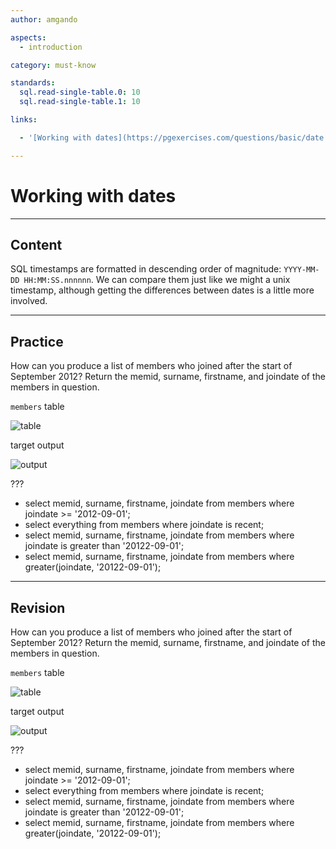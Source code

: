 ```yaml
---
author: amgando

aspects:
  - introduction

category: must-know

standards:
  sql.read-single-table.0: 10
  sql.read-single-table.1: 10

links:

  - '[Working with dates](https://pgexercises.com/questions/basic/date.html){documentation}'

---
```


# Working with dates

---
## Content

SQL timestamps are formatted in descending order of magnitude: `YYYY-MM-DD HH:MM:SS.nnnnnn`. We can compare them just like we might a unix timestamp, although getting the differences between dates is a little more involved.

---
## Practice

How can you produce a list of members who joined after the start of September 2012? Return the memid, surname, firstname, and joindate of the members in question.

`members` table

![table](https://i.imgur.com/BkIONKX.png)

target output

![output](https://i.imgur.com/uh8p30g.png)

???

* select memid, surname, firstname, joindate from members where joindate >= '2012-09-01';
* select everything from members where joindate is recent;
* select memid, surname, firstname, joindate from members where joindate is greater than '20122-09-01';
* select memid, surname, firstname, joindate from members where greater(joindate, '20122-09-01');

---
## Revision


How can you produce a list of members who joined after the start of September 2012? Return the memid, surname, firstname, and joindate of the members in question.

`members` table

![table](https://i.imgur.com/BkIONKX.png)

target output

![output](https://i.imgur.com/uh8p30g.png)

???

* select memid, surname, firstname, joindate from members where joindate >= '2012-09-01';
* select everything from members where joindate is recent;
* select memid, surname, firstname, joindate from members where joindate is greater than '20122-09-01';
* select memid, surname, firstname, joindate from members where greater(joindate, '20122-09-01');


